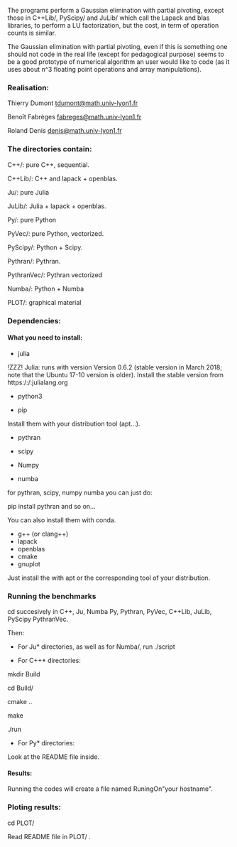 
The programs perform a Gaussian elimination with partial pivoting, except those
in 
C++Lib/, PyScipy/ and JuLib/ which call the Lapack and blas libraries, to perform
a LU factorization, but the cost, in term of operation counts is similar.

The  Gaussian elimination with partial pivoting, even if this is something one
should not code in the real life (except for pedagogical purpose) seems to be
a good prototype of numerical algorithm an user would like to code (as it uses
about n^3 floating point operations and array manipulations).

### Realisation:

Thierry Dumont   tdumont@math.univ-lyon1.fr

Benoît Fabrèges  fabreges@math.univ-lyon1.fr

Roland Denis     denis@math.univ-lyon1.fr

### The directories contain:

C++/:      pure C++, sequential.

C++Lib/:   C++ and lapack + openblas.

Ju/:       pure Julia

JuLib/:    Julia +  lapack + openblas.


Py/:       pure Python

PyVec/:    pure Python, vectorized.

PyScipy/:  Python + Scipy.

Pythran/:  Pythran.

PythranVec/: Pythran vectorized

Numba/:    Python + Numba

PLOT/:    graphical material

### Dependencies:

#### What you need to install:

- julia

!ZZZ! Julia: runs with version Version 0.6.2 (stable version in March 2018; note
that the Ubuntu 17-10 version is older). Install the stable version from
https:/:/:julialang.org




- python3

- pip

Install them with your distribution tool (apt...).

- pythran

- scipy

- Numpy

- numba

for pythran, scipy, numpy numba you can just do:

pip install pythran  and so on...

You can also install them with conda.


- g++ (or clang++)
- lapack
- openblas
- cmake
- gnuplot

Just install the with apt or the corresponding tool of your distribution.

### Running the benchmarks

cd succesively in C++, Ju, Numba Py, Pythran, PyVec, C++Lib, JuLib,
PyScipy PythranVec.

Then:

- For Ju* directories, as well as for Numba/,  run  ./script


- For C++* directories:

mkdir Build

cd Build/

cmake ..

make

./run

- For Py* directories:

Look at the README file inside.

#### Results:

Running the codes  will create a file named RuningOn"your hostname".

### Ploting results:

cd PLOT/

Read README file in PLOT/ .
